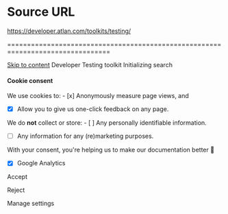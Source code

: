 # Source URL
https://developer.atlan.com/toolkits/testing/

================================================================================

<!--
canonical: https://developer.atlan.com/toolkits/testing/
meta-content-security-policy: object-src 'none'; base-uri 'self'; manifest-src 'self'; media-src 'self';
meta-description: Your guide to write robust, reusable integration tests for connectors and utilities in Atlan.
meta-generator: mkdocs-1.6.1, mkdocs-material-9.6.14
meta-og-description: Your guide to write robust, reusable integration tests for connectors and utilities in Atlan.
meta-og-image: https://developer.atlan.com/assets/images/social/toolkits/testing/index.png
meta-og-image-height: 630
meta-og-image-type: image/png
meta-og-image-width: 1200
meta-og-title: Testing toolkit - Developer
meta-og-type: website
meta-og-url: https://developer.atlan.com/toolkits/testing/
meta-twitter:card: summary_large_image
meta-twitter:description: Your guide to write robust, reusable integration tests for connectors and utilities in Atlan.
meta-twitter:image: https://developer.atlan.com/assets/images/social/toolkits/testing/index.png
meta-twitter:title: Testing toolkit - Developer
meta-viewport: width=device-width,initial-scale=1
title: Testing toolkit - Developer
-->

[Skip to content](#testing-toolkit) Developer Testing toolkit Initializing search 

#### Cookie consent

We use cookies to: - [x] Anonymously measure page views, and
- [x] Allow you to give us one\-click feedback on any page.

 We do **not** collect or store: - [ ] Any personally identifiable information.
- [ ] Any information for any (re)marketing purposes.

 With your consent, you're helping us to make our documentation better 💙

- [x] Google Analytics

Accept

Reject

Manage settings

